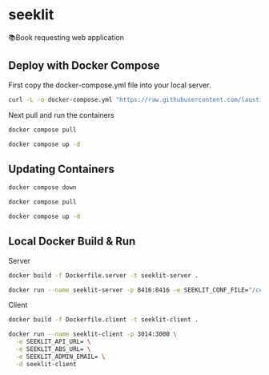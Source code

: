 # seeklit

📚Book requesting web application

## Deploy with Docker Compose

First copy the docker-compose.yml file into your local server.

```bash
curl -L -o docker-compose.yml "https://raw.githubusercontent.com/laustindasauce/seeklit/refs/heads/main/docker-compose.yml"
```

Next pull and run the containers

```bash
docker compose pull

docker compose up -d
```

## Updating Containers

```bash
docker compose down

docker compose pull

docker compose up -d
```

## Local Docker Build & Run

Server

```bash
docker build -f Dockerfile.server -t seeklit-server .

docker run --name seeklit-server -p 8416:8416 -e SEEKLIT_CONF_FILE="/config/seeklit.conf" -d seeklit-server
```

Client

```bash
docker build -f Dockerfile.client -t seeklit-client .

docker run --name seeklit-client -p 3014:3000 \
  -e SEEKLIT_API_URL= \
  -e SEEKLIT_ABS_URL= \
  -e SEEKLIT_ADMIN_EMAIL= \
  -d seeklit-client
```
